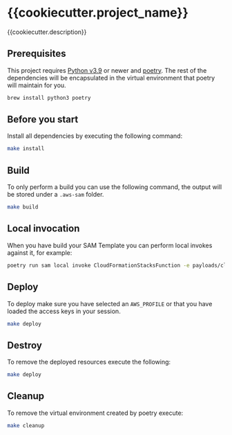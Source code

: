 # {{cookiecutter.project_name}}

{{cookiecutter.description}}

## Prerequisites

This project requires [Python v3.9](https://www.python.org/) or newer and [poetry](https://python-poetry.org/). The rest of the dependencies will be encapsulated in the virtual environment that poetry will maintain for you.

```bash
brew install python3 poetry
```

## Before you start

Install all dependencies by executing the following command:

```bash
make install
```

## Build

To only perform a build you can use the following command, the output will be stored under a `.aws-sam` folder.

```bash
make build
```

## Local invocation

When you have build your SAM Template you can perform local invokes against it, for example:

```bash
poetry run sam local invoke CloudFormationStacksFunction -e payloads/cloudformation_update.json
```

## Deploy

To deploy make sure you have selected an `AWS_PROFILE` or that you have loaded the access keys in your session.

```bash
make deploy
```

## Destroy

To remove the deployed resources execute the following:

```bash
make deploy
```

## Cleanup

To remove the virtual environment created by poetry execute:

```bash
make cleanup
```
